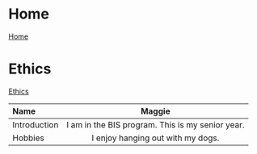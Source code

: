 # Home

[Home](https://github.com/maggievn/maggievn.github.io/blob/main/Home.md)


# Ethics

[Ethics](https://github.com/maggievn/maggievn.github.io/blob/main/Ethics.md)



 
| Name | Maggie |
| :--- |  :---: |
| Introduction | I am in the BIS program. This is my senior year.
| Hobbies |  I enjoy hanging out with my dogs.




